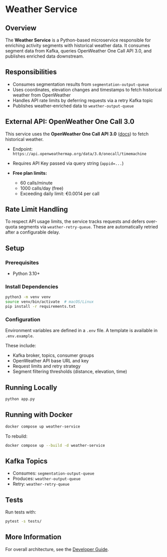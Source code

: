 # Weather Service

## Overview

The **Weather Service** is a Python-based microservice responsible for enriching activity segments with historical weather data. It consumes segment data from Kafka, queries OpenWeather One Call API 3.0, and publishes enriched data downstream.

## Responsibilities

- Consumes segmentation results from `segmentation-output-queue`
- Uses coordinates, elevation changes and timestamps to fetch historical weather from OpenWeather
- Handles API rate limits by deferring requests via a retry Kafka topic
- Publishes weather-enriched data to `weather-output-queue`

## External API: OpenWeather One Call 3.0

This service uses the **OpenWeather One Call API 3.0** ([docs](https://openweathermap.org/api/one-call-3)) to fetch historical weather.

- Endpoint: `https://api.openweathermap.org/data/3.0/onecall/timemachine`
- Requires API Key passed via query string (`appid=...`)
- **Free plan limits:**

  - 60 calls/minute
  - 1000 calls/day (free)
  - Exceeding daily limit: €0.0014 per call

## Rate Limit Handling

To respect API usage limits, the service tracks requests and defers over-quota segments via `weather-retry-queue`. These are automatically retried after a configurable delay.

## Setup

### Prerequisites

- Python 3.10+

### Install Dependencies

```bash
python3 -m venv venv
source venv/bin/activate  # macOS/Linux
pip install -r requirements.txt
```

### Configuration

Environment variables are defined in a `.env` file. A template is available in `.env.example`.

These include:

- Kafka broker, topics, consumer groups
- OpenWeather API base URL and key
- Request limits and retry strategy
- Segment filtering thresholds (distance, elevation, time)

## Running Locally

```bash
python app.py
```

## Running with Docker

```bash
docker compose up weather-service
```

To rebuild:

```bash
docker compose up --build -d weather-service
```

## Kafka Topics

- Consumes: `segmentation-output-queue`
- Produces: `weather-output-queue`
- Retry: `weather-retry-queue`

## Tests

Run tests with:

```bash
pytest -s tests/
```

## More Information

For overall architecture, see the [Developer Guide](../../docs/developer-guide.md).
